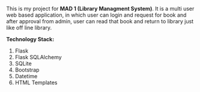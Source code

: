 This is my project for **MAD 1 (Library Managment System)**. It is a multi user web based application, in which user can login and request for book and after approval from admin, 
user can read that book and return to library just like off line library.

**Technology Stack:**
  1) Flask
  2) Flask SQLAlchemy
  3) SQLite
  4) Bootstrap
  5) Datetime
  6) HTML Templates
